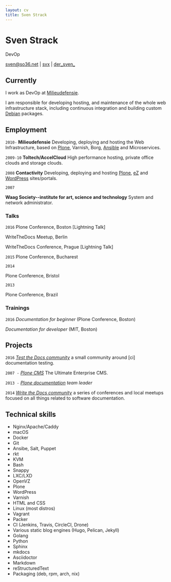 ```yaml
---
layout: cv
title: Sven Strack
---
```


# Sven Strack

DevOp

<div id="webaddress"><a href="mailto:sven@so36.net">sven@so36.net</a>
|
<i class="fa fa-github">
</i> <a href="http://github.com/svx">svx</a>
|
<i class="fa fa-twitter">
</i> <a href="http://twitter.com/der_sven_">der_sven_</a></div>

## Currently

I work as DevOp at [Milieudefensie](https://milieudefensie.nl).

I am responsible for developing hosting, and maintenance of the whole web infrastructure stack, including continuous integration and building custom [Debian](https"//debian.org) packages.

## Employment

`2010-` **Milieudefensie** Developing, deploying and hosting the Web Infrastructure, based on [Plone](https://plone.org), Varnish, Borg, [Ansible](https://ansible.com) and Microservices.

`2009-10` **Toltech/AccelCloud** High performance hosting, private office clouds and storage clouds.

`2008` **Contactivity** Developing, deploying and hosting [Plone](https://plone.org), [eZ](https://ez.no/) and [WordPress](https://wordpress.org/) sites/portals.

`2007`

**Waag Society--institute for art, science and technology** System and network administrator.

### Talks

`2016` Plone Conference, Boston [Lightning Talk]

WriteTheDocs Meetup, Berlin

WriteTheDocs Conference, Prague [Lightning Talk]

`2015` Plone Conference, Bucharest

`2014`

Plone Conference, Bristol

`2013`

Plone Conference, Brazil

### Trainings

`2016` _Documentation for beginner_ (Plone Conference, Boston)

_Documentation for developer_ (MIT, Boston)

## Projects

`2016` _[Test the Docs community](https://testthedocs.org)_ a small community around [ci] documentation testing.

`2007 -` _[Plone CMS](https://plone.org)_ The Ultimate Enterprise CMS.

`2013 -` _[Plone documentation](https://docs.plone.org) team leader_

`2014` _[Write the Docs community](http://www.writethedocs.org/)_ a series of conferences and local meetups focused on all things related to software documentation.

## Technical skills

- Nginx/Apache/Caddy
- macOS
- Docker
- Git
- Ansibe, Salt, Puppet
- rkt
- KVM
- Bash
- Snappy
- LXC/LXD
- OpenVZ
- Plone
- WordPress
- Varnish
- HTML and CSS
- Linux (most distros)
- Vagrant
- Packer
- CI (Jenkins, Travis, CircleCI, Drone)
- Various static blog engines (Hugo, Pelican, Jekyll)
- Golang
- Python
- Sphinx
- mkdocs
- Asciidoctor
- Markdown
- reStructuredText
- Packaging (deb, rpm, arch, nix)

<!-- ### Footer Last updated: April 2017 -->
